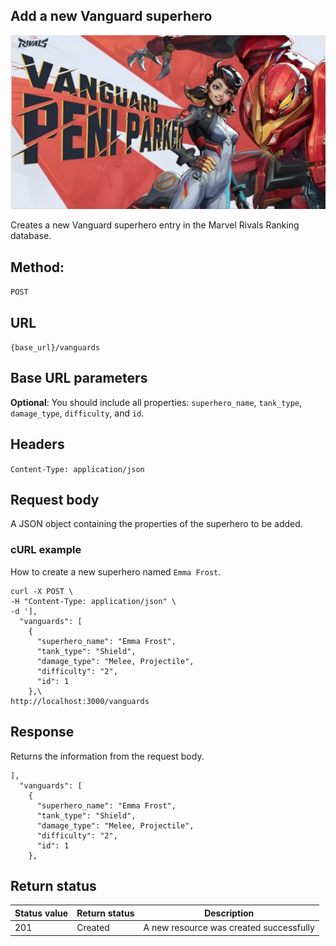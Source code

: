## Add a new Vanguard superhero

![alt text](<../media/Vanguard 2.png>)

Creates a new Vanguard superhero entry in the Marvel Rivals Ranking database.

## Method: 
`POST`

## URL
`{base_url}/vanguards`

## Base URL parameters
**Optional**: You should include all properties: `superhero_name`, `tank_type`, `damage_type`, `difficulty`, and `id`.

## Headers
`Content-Type: application/json`

## Request body
A JSON object containing the properties of the superhero to be added.

### cURL example
How to create a new superhero named `Emma Frost`.

```
curl -X POST \
-H "Content-Type: application/json" \
-d '],
  "vanguards": [
    {
      "superhero_name": "Emma Frost",
      "tank_type": "Shield",
      "damage_type": "Melee, Projectile",
      "difficulty": "2",
      "id": 1
    },\
http://localhost:3000/vanguards
```

## Response
Returns the information from the request body.

```
],
  "vanguards": [
    {
      "superhero_name": "Emma Frost",
      "tank_type": "Shield",
      "damage_type": "Melee, Projectile",
      "difficulty": "2",
      "id": 1
    },
```

## Return status

| Status value | Return status | Description |
| --- | --- | --- |
| 201 | Created | A new resource was created successfully |
